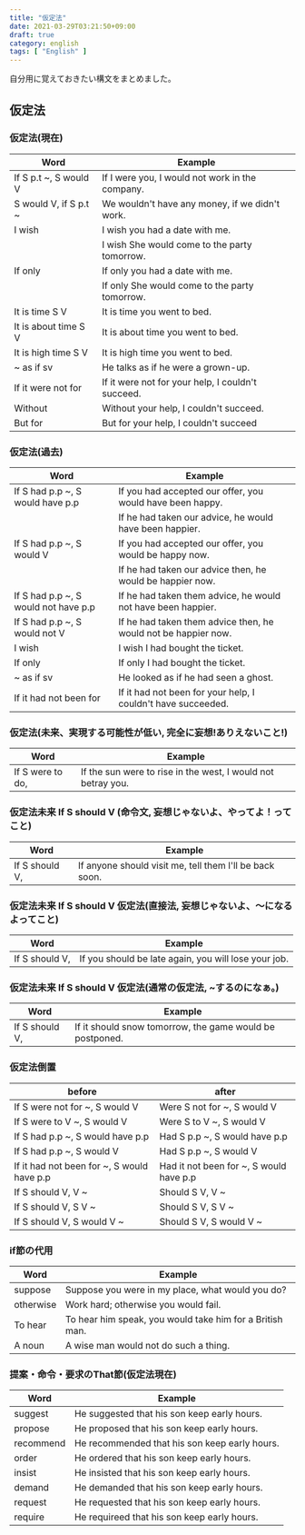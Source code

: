 ```yaml
---
title: "仮定法"
date: 2021-03-29T03:21:50+09:00
draft: true
category: english
tags: [ "English" ]
---
```


自分用に覚えておきたい構文をまとめました。

<!--more-->
## 仮定法

### 仮定法(現在)

| Word                  | Example                                           |
| --------------------- | ------------------------------------------------- |
| If S p.t ~, S would V | If I were you, I would not work in the company.   |
| S would V, if S p.t ~ | We wouldn't have any money, if we didn't work.    |
| I wish                | I wish you had a date with me.                    |
|                       | I wish She would come to the party tomorrow.      |
| If only               | If only you had a date with me.                   |
|                       | If only She would come to the party tomorrow.     |
| It is time S V        | It is time you went to bed.                       |
| It is about time S V  | It is about time you went to bed.                 |
| It is high time S V   | It is high time you went to bed.                  |
| ~ as if sv            | He talks as if he were a grown-up.                |
| If it were not for    | If it were not for your help, I couldn't succeed. |
| Without               | Without your help, I couldn't succeed.            |
| But for               | But for your help, I couldn't succeed             |


### 仮定法(過去)

| Word                                 | Example                                                        |
| ------------------------------------ | -------------------------------------------------------------- |
| If S had p.p ~, S would have p.p     | If you had accepted our offer, you would have been happy.      |
|                                      | If he had taken our advice, he would have been happier.        |
| If S had p.p ~, S would V            | If you had accepted our offer, you would be happy now.         |
|                                      | If he had taken our advice then, he would be happier now.      |
| If S had p.p ~, S would not have p.p | If he had taken them advice, he would not have been happier.   |
| If S had p.p ~, S would not V        | If he had taken them advice then, he would not be happier now. |
| I wish                               | I wish I had bought the ticket.                                |
| If only                              | If only I had bought the ticket.                               |
| ~ as if sv                           | He looked as if he had seen a ghost.                           |
| If it had not been for               | If it had not been for your help, I couldn't have succeeded.   |


### 仮定法(未来、実現する可能性が低い, 完全に妄想!ありえないこと!)

| Word             | Example                                                      |
| ---------------- | ------------------------------------------------------------ |
| If S were to do, | If the sun were to rise in the west, I would not betray you. |


### 仮定法未来 If S should V (命令文, 妄想じゃないよ、やってよ！ってこと)

| Word           | Example                                                  |
| -------------- | -------------------------------------------------------- |
| If S should V, | If anyone should visit me, tell them I'll be back soon.  |

### 仮定法未来 If S should V 仮定法(直接法, 妄想じゃないよ、〜になるよってこと)

| Word           | Example                                              |
| -------------- | ---------------------------------------------------- |
| If S should V, | If you should be late again, you will lose your job. |

### 仮定法未来 If S should V 仮定法(通常の仮定法, ~するのになぁ。)

| Word           | Example                                                  |
| -------------- | -------------------------------------------------------- |
| If S should V, | If it should snow tomorrow, the game would be postponed. |


### 仮定法倒置
| before                                     | after                                   |
| ------------------------------------------ | --------------------------------------- |
| If S were not for ~, S would V             | Were S not for ~, S would V             |
| If S were to V ~, S would V                | Were S to V ~, S would V                |
| If S had p.p ~, S would have p.p           | Had S p.p ~, S would have p.p           |
| If S had p.p ~, S would V                  | Had S p.p ~, S would V                  |
| If it had not been for ~, S would have p.p | Had it not been for ~, S would have p.p |
| If S should V, V ~                         | Should S V, V ~                         |
| If S should V, S V ~                       | Should S V, S V ~                       |
| If S should V, S would V ~                 | Should S V, S would V ~                 |

### if節の代用
| Word      | Example                                                  |
| --------- | -------------------------------------------------------- |
| suppose   | Suppose you were in my place, what would you do?         |
| otherwise | Work hard; otherwise you would fail.                     |
| To hear   | To hear him speak, you would take him for a British man. |
| A noun    | A wise man would not do such a thing.                    |

### 提案・命令・要求のThat節(仮定法現在)
| Word      | Example                                       |
| --------- | --------------------------------------------- |
| suggest   | He suggested that his son keep early hours.   |
| propose   | He proposed that his son keep early hours.    |
| recommend | He recommended that his son keep early hours. |
| order     | He ordered that his son keep early hours.     |
| insist    | He insisted that his son keep early hours.    |
| demand    | He demanded that his son keep early hours.    |
| request   | He requested that his son keep early hours.   |
| require   | He requireed that his son keep early hours.   |